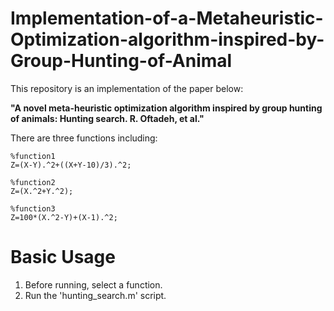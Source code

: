 # Implementation-of-a-Metaheuristic-Optimization-algorithm-inspired-by-Group-Hunting-of-Animal

This repository is an implementation of the paper below:

**"A novel meta-heuristic optimization algorithm inspired by group hunting of animals: Hunting search. R. Oftadeh, et al."** 


There are three functions including:
```
%function1
Z=(X-Y).^2+((X+Y-10)/3).^2;

%function2
Z=(X.^2+Y.^2);

%function3
Z=100*(X.^2-Y)+(X-1).^2;
```

Basic Usage
===========

1. Before running, select a function.
2. Run the 'hunting_search.m' script.
